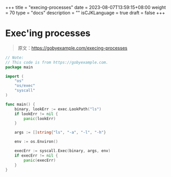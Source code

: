 +++
title = "execing-processes"
date = 2023-08-07T13:59:15+08:00
weight = 70
type = "docs"
description = ""
isCJKLanguage = true
draft = false
+++

# Exec'ing processes

> 原文：https://gobyexample.com/execing-processes

```go
// Note:
// This code is from https://gobyexample.com.
package main

import (
	"os"
	"os/exec"
	"syscall"
)

func main() {
	binary, lookErr := exec.LookPath("ls")
	if lookErr != nil {
		panic(lookErr)
	}

	args := []string{"ls", "-a", "-l", "-h"}

	env := os.Environ()

	execErr := syscall.Exec(binary, args, env)
	if execErr != nil {
		panic(execErr)
	}
}

```

